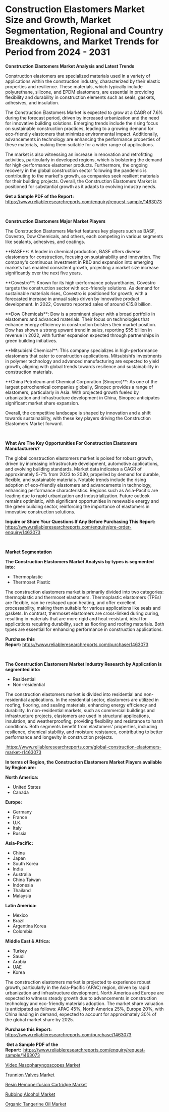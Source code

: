 <p><h1>Construction Elastomers Market Size and Growth, Market Segmentation, Regional and Country Breakdowns, and Market Trends for Period from 2024 -  2031</h1></p><p><strong>Construction Elastomers Market Analysis and Latest Trends</strong></p>
<p><p>Construction elastomers are specialized materials used in a variety of applications within the construction industry, characterized by their elastic properties and resilience. These materials, which typically include polyurethane, silicone, and EPDM elastomers, are essential in providing flexibility and durability in construction elements such as seals, gaskets, adhesives, and insulation.</p><p>The Construction Elastomers Market is expected to grow at a CAGR of 7.6% during the forecast period, driven by increased urbanization and the need for innovative building solutions. Emerging trends include the rising focus on sustainable construction practices, leading to a growing demand for eco-friendly elastomers that minimize environmental impact. Additionally, advancements in technology are enhancing the performance properties of these materials, making them suitable for a wider range of applications.</p><p>The market is also witnessing an increase in renovation and retrofitting activities, particularly in developed regions, which is bolstering the demand for high-performance elastomer products. Furthermore, the ongoing recovery in the global construction sector following the pandemic is contributing to the market's growth, as companies seek resilient materials for their building projects. Overall, the Construction Elastomers Market is positioned for substantial growth as it adapts to evolving industry needs.</p></p>
<p><strong>Get a Sample PDF of the Report:&nbsp;</strong> <a href="https://www.reliableresearchreports.com/enquiry/request-sample/1463073?utm_campaign=11&utm_medium=2&utm_source=Github&utm_content=ia&utm_term=10112024&utm_id=construction-elastomers">https://www.reliableresearchreports.com/enquiry/request-sample/1463073</a></p>
<p>&nbsp;</p>
<p><strong>Construction Elastomers Major Market Players</strong></p>
<p><p>The Construction Elastomers Market features key players such as BASF, Covestro, Dow Chemicals, and others, each competing in various segments like sealants, adhesives, and coatings. </p><p>**BASF**: A leader in chemical production, BASF offers diverse elastomers for construction, focusing on sustainability and innovation. The company's continuous investment in R&D and expansion into emerging markets has enabled consistent growth, projecting a market size increase significantly over the next five years.</p><p>**Covestro**: Known for its high-performance polyurethanes, Covestro targets the construction sector with eco-friendly solutions. As demand for sustainable materials rises, Covestro is positioned for growth, with a forecasted increase in annual sales driven by innovative product development. In 2022, Covestro reported sales of around €15.8 billion.</p><p>**Dow Chemicals**: Dow is a prominent player with a broad portfolio in elastomers and advanced materials. Their focus on technologies that enhance energy efficiency in construction bolsters their market position. Dow has shown a strong upward trend in sales, reporting $55 billion in revenue in 2022, with further expansion expected through partnerships in green building initiatives.</p><p>**Mitsubishi Chemical**: This company specializes in high-performance elastomers that cater to construction applications. Mitsubishi’s investments in polymer technology and advanced manufacturing are expected to yield growth, aligning with global trends towards resilience and sustainability in construction materials.</p><p>**China Petroleum and Chemical Corporation (Sinopec)**: As one of the largest petrochemical companies globally, Sinopec provides a range of elastomers, particularly in Asia. With projected growth fueled by urbanization and infrastructure development in China, Sinopec anticipates significant market share expansion.</p><p>Overall, the competitive landscape is shaped by innovation and a shift towards sustainability, with these key players driving the Construction Elastomers Market forward.</p></p>
<p>&nbsp;</p>
<p><strong>What Are The Key Opportunities For Construction Elastomers Manufacturers?</strong></p>
<p><p>The global construction elastomers market is poised for robust growth, driven by increasing infrastructure development, automotive applications, and evolving building standards. Market data indicates a CAGR of approximately 5-7% from 2023 to 2030, propelled by demand for durable, flexible, and sustainable materials. Notable trends include the rising adoption of eco-friendly elastomers and advancements in technology, enhancing performance characteristics. Regions such as Asia-Pacific are leading due to rapid urbanization and industrialization. Future outlook remains optimistic, with significant opportunities in renewable energy and the green building sector, reinforcing the importance of elastomers in innovative construction solutions.</p></p>
<p><strong>Inquire or Share Your Questions If Any Before Purchasing This Report:</strong> <a href="https://www.reliableresearchreports.com/enquiry/pre-order-enquiry/1463073?utm_campaign=11&utm_medium=2&utm_source=Github&utm_content=ia&utm_term=10112024&utm_id=construction-elastomers">https://www.reliableresearchreports.com/enquiry/pre-order-enquiry/1463073</a></p>
<p>&nbsp;</p>
<p><strong>Market Segmentation</strong></p>
<p><strong>The Construction Elastomers Market Analysis by types is segmented into:</strong></p>
<p><ul><li>Thermoplastic</li><li>Thermoset Plastic</li></ul></p>
<p><p>The construction elastomers market is primarily divided into two categories: thermoplastic and thermoset elastomers. Thermoplastic elastomers (TPEs) are flexible, can be reshaped upon heating, and offer excellent processability, making them suitable for various applications like seals and gaskets. In contrast, thermoset elastomers are cross-linked during curing, resulting in materials that are more rigid and heat-resistant, ideal for applications requiring durability, such as flooring and roofing materials. Both types are essential for enhancing performance in construction applications.</p></p>
<p><strong>Purchase this Report:&nbsp;</strong><a href="https://www.reliableresearchreports.com/purchase/1463073?utm_campaign=11&utm_medium=2&utm_source=Github&utm_content=ia&utm_term=10112024&utm_id=construction-elastomers">https://www.reliableresearchreports.com/purchase/1463073</a></p>
<p>&nbsp;</p>
<p><strong>The Construction Elastomers Market Industry Research by Application is segmented into:</strong></p>
<p><ul><li>Residential</li><li>Non-residential</li></ul></p>
<p><p>The construction elastomers market is divided into residential and non-residential applications. In the residential sector, elastomers are utilized in roofing, flooring, and sealing materials, enhancing energy efficiency and durability. In non-residential markets, such as commercial buildings and infrastructure projects, elastomers are used in structural applications, insulation, and weatherproofing, providing flexibility and resistance to harsh conditions. Both segments benefit from elastomers' properties, including resilience, chemical stability, and moisture resistance, contributing to better performance and longevity in construction projects.</p></p>
<p><a href="https://www.reliableresearchreports.com/global-construction-elastomers-market-r1463073?utm_campaign=11&utm_medium=2&utm_source=Github&utm_content=ia&utm_term=10112024&utm_id=construction-elastomers">&nbsp;https://www.reliableresearchreports.com/global-construction-elastomers-market-r1463073</a></p>
<p><strong>In terms of Region, the Construction Elastomers Market Players available by Region are:</strong></p>
<p>
    <p> <strong> North America: </strong>
        <ul>
            <li>United States</li>
            <li>Canada</li>
        </ul>
        </p> 
    <p> <strong> Europe: </strong>
        <ul>
            <li>Germany</li>
            <li>France</li>
            <li>U.K.</li>
            <li>Italy</li>
            <li>Russia</li>
        </ul>
        </p> 
    <p> <strong> Asia-Pacific: </strong>
        <ul>
            <li>China</li>
            <li>Japan</li>
            <li>South Korea</li>
            <li>India</li>
            <li>Australia</li>
            <li>China Taiwan</li>
            <li>Indonesia</li>
            <li>Thailand</li>
            <li>Malaysia</li>
        </ul>
        </p> 
    <p> <strong> Latin America: </strong>
        <ul>
            <li>Mexico</li>
            <li>Brazil</li>
            <li>Argentina Korea</li>
            <li>Colombia</li>
        </ul>
        </p> 
    <p> <strong> Middle East & Africa: </strong>
        <ul>
            <li>Turkey</li>
            <li>Saudi</li>
            <li>Arabia</li>
            <li>UAE</li>
            <li>Korea</li>
        </ul>
    </p>
    </p>
<p><p>The construction elastomers market is projected to experience robust growth, particularly in the Asia-Pacific (APAC) region, driven by rapid urbanization and infrastructure development. North America and Europe are expected to witness steady growth due to advancements in construction technology and eco-friendly materials adoption. The market share valuation is anticipated as follows: APAC 45%, North America 25%, Europe 20%, with China leading in demand, expected to account for approximately 30% of the global market share by 2025.</p></p>
<p><strong>Purchase this Report: </strong><a href="https://www.reliableresearchreports.com/purchase/1463073?utm_campaign=11&utm_medium=2&utm_source=Github&utm_content=ia&utm_term=10112024&utm_id=construction-elastomers">https://www.reliableresearchreports.com/purchase/1463073</a></p>
<p>&nbsp;<strong>Get a Sample PDF of the Report:&nbsp;&nbsp;</strong><a href="https://www.reliableresearchreports.com/enquiry/request-sample/1463073?utm_campaign=11&utm_medium=2&utm_source=Github&utm_content=ia&utm_term=10112024&utm_id=construction-elastomers">https://www.reliableresearchreports.com/enquiry/request-sample/1463073</a></p>
<p><strong></strong></p>
<p><p><a href="https://issuu.com/reportprime-2/docs/video-nasopharyngoscopes-market-siz_8e1c21c2526b78?utm_campaign=11&utm_medium=2&utm_source=Github&utm_content=ia&utm_term=10112024&utm_id=construction-elastomers">Video Nasopharyngoscopes Market</a></p><p><a href="https://www.linkedin.com/pulse/influencing-factors-trunnion-valves-market-insights-pelpe?utm_campaign=11&utm_medium=2&utm_source=Github&utm_content=ia&utm_term=10112024&utm_id=construction-elastomers">Trunnion Valves Market</a></p><p><a href="https://issuu.com/reportprime-2/docs/resin-hemoperfusion-cartridge-marke_0dd954edb1ff7a?utm_campaign=11&utm_medium=2&utm_source=Github&utm_content=ia&utm_term=10112024&utm_id=construction-elastomers">Resin Hemoperfusion Cartridge Market</a></p><p><a href="https://www.linkedin.com/pulse/rubbing-alcohol-market-report-product-type-end-use-elvee?utm_campaign=11&utm_medium=2&utm_source=Github&utm_content=ia&utm_term=10112024&utm_id=construction-elastomers">Rubbing Alcohol Market</a></p><p><a href="https://github.com/ellinutterosx5/Market-Research-Report-List-1/blob/main/organic-tangerine-oil-market.md?utm_campaign=11&utm_medium=2&utm_source=Github&utm_content=ia&utm_term=10112024&utm_id=construction-elastomers">Organic Tangerine Oil Market</a></p></p>